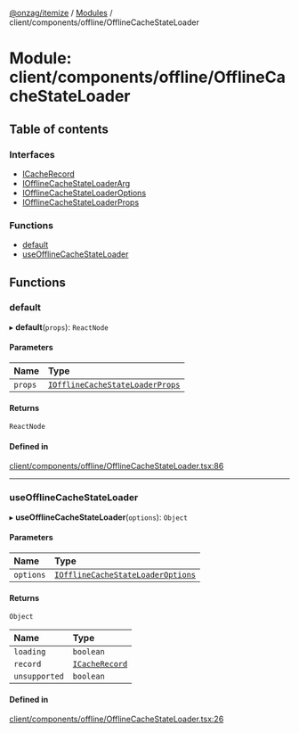 [@onzag/itemize](../README.md) / [Modules](../modules.md) / client/components/offline/OfflineCacheStateLoader

# Module: client/components/offline/OfflineCacheStateLoader

## Table of contents

### Interfaces

- [ICacheRecord](../interfaces/client_components_offline_OfflineCacheStateLoader.ICacheRecord.md)
- [IOfflineCacheStateLoaderArg](../interfaces/client_components_offline_OfflineCacheStateLoader.IOfflineCacheStateLoaderArg.md)
- [IOfflineCacheStateLoaderOptions](../interfaces/client_components_offline_OfflineCacheStateLoader.IOfflineCacheStateLoaderOptions.md)
- [IOfflineCacheStateLoaderProps](../interfaces/client_components_offline_OfflineCacheStateLoader.IOfflineCacheStateLoaderProps.md)

### Functions

- [default](client_components_offline_OfflineCacheStateLoader.md#default)
- [useOfflineCacheStateLoader](client_components_offline_OfflineCacheStateLoader.md#useofflinecachestateloader)

## Functions

### default

▸ **default**(`props`): `ReactNode`

#### Parameters

| Name | Type |
| :------ | :------ |
| `props` | [`IOfflineCacheStateLoaderProps`](../interfaces/client_components_offline_OfflineCacheStateLoader.IOfflineCacheStateLoaderProps.md) |

#### Returns

`ReactNode`

#### Defined in

[client/components/offline/OfflineCacheStateLoader.tsx:86](https://github.com/onzag/itemize/blob/59702dd5/client/components/offline/OfflineCacheStateLoader.tsx#L86)

___

### useOfflineCacheStateLoader

▸ **useOfflineCacheStateLoader**(`options`): `Object`

#### Parameters

| Name | Type |
| :------ | :------ |
| `options` | [`IOfflineCacheStateLoaderOptions`](../interfaces/client_components_offline_OfflineCacheStateLoader.IOfflineCacheStateLoaderOptions.md) |

#### Returns

`Object`

| Name | Type |
| :------ | :------ |
| `loading` | `boolean` |
| `record` | [`ICacheRecord`](../interfaces/client_components_offline_OfflineCacheStateLoader.ICacheRecord.md) |
| `unsupported` | `boolean` |

#### Defined in

[client/components/offline/OfflineCacheStateLoader.tsx:26](https://github.com/onzag/itemize/blob/59702dd5/client/components/offline/OfflineCacheStateLoader.tsx#L26)
